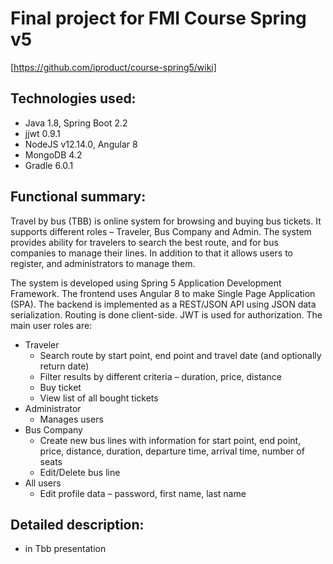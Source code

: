 # Final project for FMI Course Spring v5 
[https://github.com/iproduct/course-spring5/wiki]


## Technologies used:
- Java 1.8, Spring Boot 2.2
- jjwt 0.9.1
- NodeJS v12.14.0, Angular 8
- MongoDB 4.2
- Gradle 6.0.1

## Functional summary:
Travel by bus (TBB) is online system for browsing and buying bus tickets. It supports different roles – Traveler, Bus Company and Admin. The system provides ability for travelers to search the best route, and for bus companies to manage their lines. In addition to that it allows users to register, and administrators to manage them.

The system is developed using Spring 5 Application Development Framework. The frontend uses Angular 8 to make Single Page Application (SPA).  The backend is implemented as a REST/JSON API using JSON data serialization. Routing is done client-side. JWT is used for authorization.
The main user roles are:
* Traveler
  * Search route by start point, end point and travel date
(and optionally return date)
  * Filter results by different criteria – duration, price, distance
  * Buy ticket
  * View list of all bought tickets
* Administrator
  * Manages users
*	Bus Company 
    * Create new bus lines with information for start point, end point, price, distance, duration, departure time, arrival time, number of seats
    * Edit/Delete bus line
* All users 
  * Edit profile data – password, first name, last name


## Detailed description:
- in Tbb presentation
